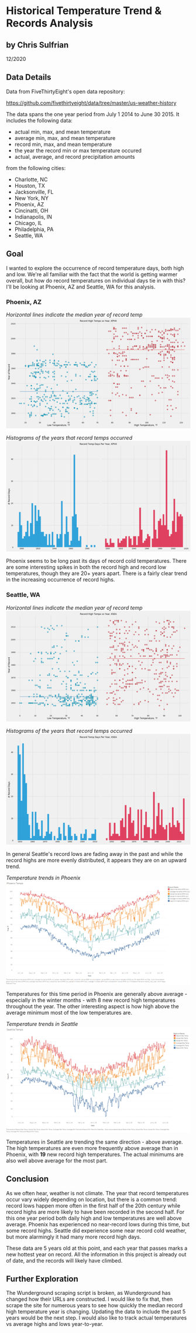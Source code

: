 # Historical Temperature Trend & Records Analysis
## by Chris Sulfrian
12/2020


## Data Details

Data from FiveThirtyEight's open data repository:

https://github.com/fivethirtyeight/data/tree/master/us-weather-history

The data spans the one year period from July 1 2014 to June 30 2015. It includes the following data:
- actual min, max, and mean temperature
- average min, max, and mean temperature
- record min, max, and mean temperature
- the year the record min or max temperature occured
- actual, average, and record precipitation amounts

from the following cities:
- Charlotte, NC
- Houston, TX
- Jacksonville, FL
- New York, NY
- Phoenix, AZ
- Cincinatti, OH
- Indianapolis, IN
- Chicago, IL
- Philadelphia, PA
- Seattle, WA

## Goal

I wanted to explore the occurrence of record temperature days, both high and low. We're all familiar with the fact that the world is getting warmer overall, but how do record temperatures on individual days tie in with this? I'll be looking at Phoenix, AZ and Seattle, WA for this analysis.

### Phoenix, AZ

*Horizontal lines indicate the median year of record temp*
<img src="images/high_temps_vs_year_KPHX.png">

*Histograms of the years that record temps occurred*
<img src="images/record_temps_years_KPHX.png">

Phoenix seems to be long past its days of record cold temperatures. There are some interesting spikes in both the record high and record low temperatures, though they are 20+ years apart. There is a fairly clear trend in the increasing occurrence of record highs.

### Seattle, WA

*Horizontal lines indicate the median year of record temp*
<img src="images/high_temps_vs_year_KSEA.png">

*Histograms of the years that record temps occurred*
<img src="images/record_temps_years_KSEA.png">

In general Seattle's record lows are fading away in the past and while the record highs are more evenly distributed, it appears they are on an upward trend.

*Temperature trends in Phoenix*
<img src="images/phoenix_temps.png">

Temperatures for this time period in Phoenix are generally above average - especially in the winter months - with 8 new record high temperatures throughout the year. The other interesting aspect is how high above the average minimum most of the low temperatures are.

*Temperature trends in Seattle*
<img src="images/seattle_temps.png">

Temperatures in Seattle are trending the same direction - above average. The high temperatures are even more frequently above average than in Phoenix, with __19__ new record high temperatures. The actual minimums are also well above average for the most part. 


## Conclusion

As we often hear, weather is not climate. The year that record temperatures occur vary widely depending on location, but there is a common trend: record lows happen more often in the first half of the 20th century while record highs are more likely to have been recorded in the second half. For this one year period both daily high and low temperatures are well above average. Phoenix has experienced no near-record lows during this time, but some record highs. Seattle did experience some near record cold weather, but more alarmingly it had many more record high days.

These data are 5 years old at this point, and each year that passes marks a new hottest year on record. All the information in this project is already out of date, and the records will likely have climbed.

## Further Exploration

The Wunderground scraping script is broken, as Wunderground has changed how their URLs are constructed. I would like to fix that, then scrape the site for numerous years to see how quickly the median record high temperature year is changing. Updating the data to include the past 5 years would be the next step. I would also like to track actual temperatures vs average highs and lows year-to-year.